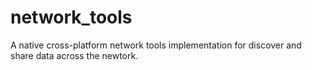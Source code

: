 # network_tools
A native cross-platform network tools implementation for discover and share data across the newtork.
